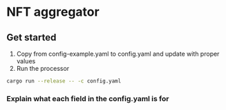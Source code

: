 # NFT aggregator
## Get started

1. Copy from config-example.yaml to config.yaml and update with proper values
2. Run the processor

```bash
cargo run --release -- -c config.yaml
```



### Explain what each field in the config.yaml is for





